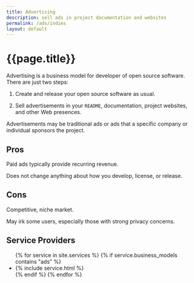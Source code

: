 ```yaml
---
title: Advertising
description: sell ads in project documentation and websites
permalink: /ads/indies
layout: default
---
```


# {{page.title}}

Advertising is a business model for developer of open source software.  There are just two steps:

1. Create and release your open source software as usual.

2. Sell advertisements in your `README`, documentation, project websites, and other Web presences.

Advertisements may be traditional ads or ads that a specific company or individual sponsors the project.

## Pros

Paid ads typically provide recurring revenue.

Does not change anything about how you develop, license, or release.

## Cons

Competitive, niche market.

May irk some users, especially those with strong privacy concerns.

## Service Providers

<ul class="services">
{% for service in site.services %}
{% if service.business_models contains "ads" %}
<li>{% include service.html %}</li>
{% endif %}
{% endfor %}
</ul>

<!-- TODO: Other Resources for Paid Development -->
